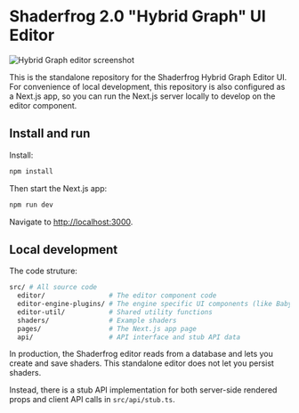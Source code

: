 # Shaderfrog 2.0 "Hybrid Graph" UI Editor

![Hybrid Graph editor screenshot](/public/hybrid-graph-screenshot.png)

This is the standalone repository for the Shaderfrog Hybrid Graph Editor UI. For
convenience of local development, this repository is also configured as a
Next.js app, so you can run the Next.js server locally to develop on the editor
component.

## Install and run

Install:
```bash
npm install
```

Then start the Next.js app:

```bash
npm run dev
```

Navigate to [http://localhost:3000](http://localhost:3000).

## Local development

The code struture:
```bash
src/ # All source code
  editor/                # The editor component code
  editor-engine-plugins/ # The engine specific UI components (like Babylon, Three)
  editor-util/           # Shared utility functions
  shaders/               # Example shaders
  pages/                 # The Next.js app page
  api/                   # API interface and stub API data
```

In production, the Shaderfrog editor reads from a database and lets you create
and save shaders. This standalone editor does not let you persist shaders.

Instead, there is a stub API implementation for both server-side rendered props
and client API calls in `src/api/stub.ts`.
